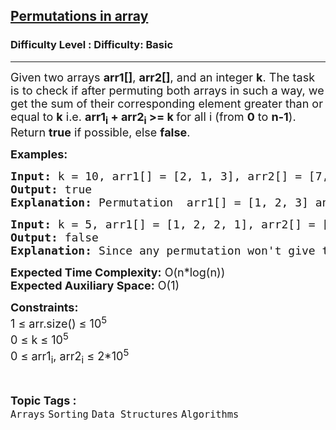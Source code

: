 <h2><a href="https://www.geeksforgeeks.org/problems/permutations-in-array1747/1?itm_source=geeksforgeeks&itm_medium=article&itm_campaign=practice_card">Permutations in array</a></h2><h3>Difficulty Level : Difficulty: Basic</h3><hr><div class="problems_problem_content__Xm_eO"><p><span style="font-size: 18px;">Given two arrays <strong>arr1[]</strong>, <strong>arr2[]</strong>, and an integer <strong>k</strong>. The task is to check if after permuting both arrays in such a way, we get the sum of their corresponding element greater than or equal to <strong>k</strong> i.e. <strong>arr1<sub>i</sub> + arr2<sub>i</sub> &gt;= k </strong>for all i (from <strong>0</strong> to <strong>n-1</strong>). Return <strong>true</strong> if possible, else <strong>false</strong>.</span>&nbsp;</p>
<p><span style="font-size: 18px;"><strong>Examples:</strong></span></p>
<pre><span style="font-size: 18px;"><strong>Input: </strong>k = 10, arr1[] = [2, 1, 3], arr2[] = [7, 8, 9]. 
<strong>Output: </strong>true
<strong>Explanation: </strong>Permutation  arr1[] = [1, 2, 3] and arr2[] = [9, 8, 7] satisfy the condition arr1[i] + arr2[i] &gt;= k</span></pre>
<pre><span style="font-size: 18px;"><strong>Input: </strong>k = 5, arr1[] = [1, 2, 2, 1], arr2[] = [3, 3, 3, 4].
<strong>Output: </strong>false</span>
<span style="font-size: 18px;"><strong><span style="font-size: 18px;">Explanation:</span> </strong></span><span style="font-size: 18px;">Since any permutation won't give the answer.</span></pre>
<p><span style="font-size: 18px;"><strong>Expected Time Complexity:</strong> O(n*log(n))<br><strong>Expected Auxiliary Space:</strong> O(1)</span></p>
<p><span style="font-size: 18px;"><strong>Constraints:</strong><br>1 ≤ arr.size() ≤ 10<sup>5</sup></span><br><span style="font-size: 18px;">0 ≤ k ≤ 10<sup>5</sup><br>0 ≤ arr1<sub>i</sub>, arr2<sub>i</sub> ≤ 2*10<sup>5</sup></span></p></div><br><p><span style=font-size:18px><strong>Topic Tags : </strong><br><code>Arrays</code>&nbsp;<code>Sorting</code>&nbsp;<code>Data Structures</code>&nbsp;<code>Algorithms</code>&nbsp;